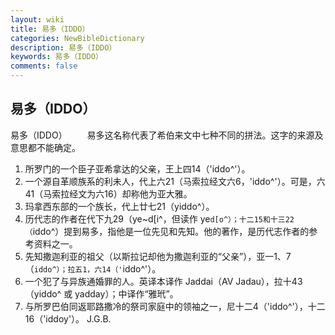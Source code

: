 ```yaml
---
layout: wiki
title: 易多（IDDO）
categories: NewBibleDictionary
description: 易多（IDDO）
keywords: 易多（IDDO）
comments: false
---
```


## 易多（IDDO）



易多（IDDO）
　　易多这名称代表了希伯来文中七种不同的拼法。这字的来源及意思都不能确定。
1. 所罗门的一个臣子亚希拿达的父亲，王上四14（'iddo^'）。
2. 一个源自革顺族系的利未人，代上六21（马索拉经文六6，'iddo^'）。可是，六41（马索拉经文为六16）却称他为亚大雅。
3. 玛拿西东部的一个族长，代上廿七21（yiddo^）。
4. 历代志的作者在代下九29（ye~d[i^，但读作 ye`d[o^）；十二15和十三22（`iddo^）提到易多，指他是一位先见和先知。他的著作，是历代志作者的参考资料之一。
5. 先知撒迦利亚的祖父（以斯拉记却他为撒迦利亚的“父亲”），亚一1、7（`iddo^）；拉五1，六14（'`iddo^'）。
6. 一个犯了与异族通婚罪的人。英译本译作 Jaddai（AV Jadau），拉十43（yiddo^ 或 yadday）；中译作“雅玳”。
7. 与所罗巴伯同返耶路撒冷的祭司家庭中的领袖之一，尼十二4（'iddo^'），十二16（'iddoy'）。
J.G.B.





